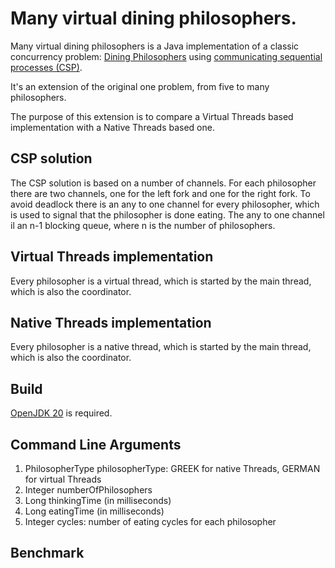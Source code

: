 # Many virtual dining philosophers.

Many virtual dining philosophers is a Java implementation of a classic concurrency problem:
[Dining Philosophers](https://en.wikipedia.org/wiki/Dining_philosophers_problem)
using [communicating sequential processes (CSP)](https://en.wikipedia.org/wiki/Communicating_sequential_processes).

It's an extension of the original one problem, from five to many philosophers.

The purpose of this extension is to compare a Virtual Threads based implementation with a Native Threads based one.

## CSP solution

The CSP solution is based on a number of channels.
For each philosopher there are two channels, one for the left fork and one for the right fork.
To avoid deadlock there is an any to one channel for every philosopher, which is used to signal that the philosopher is done eating.
The any to one channel il an n-1 blocking queue, where n is the number of philosophers.

## Virtual Threads implementation

Every philosopher is a virtual thread, which is started by the main thread, which is also the coordinator.

## Native Threads implementation

Every philosopher is a native thread, which is started by the main thread, which is also the coordinator.

## Build

 [OpenJDK 20](https://www.oracle.com/java/technologies/javase/jdk20-archive-downloads.html) 
is required.


## Command Line Arguments
1.   PhilosopherType philosopherType: GREEK for native Threads, GERMAN for virtual Threads
2.   Integer numberOfPhilosophers
3.   Long thinkingTime (in milliseconds)
4.   Long eatingTime (in milliseconds)
5.   Integer cycles:  number of eating cycles for each philosopher

## Benchmark



